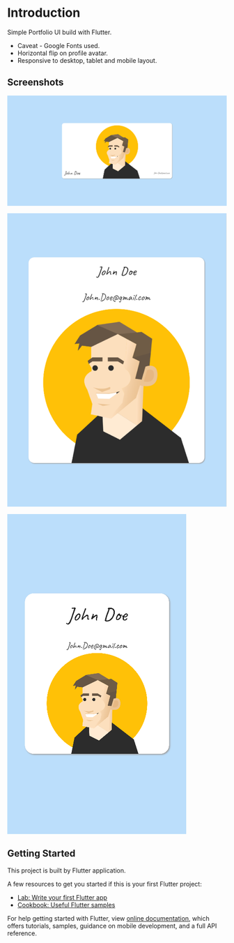 # Introduction

Simple Portfolio UI build with Flutter. 

- Caveat - Google Fonts used.
- Horizontal flip on profile avatar. 
- Responsive to desktop, tablet and mobile layout.

## Screenshots

![Desktop layout](assets/feature/Portfolio-desktop.PNG)

![Tablet layout](assets/feature/Portfolio-tablet.PNG)

![Mobile layout](assets/feature/Portfolio-mobile.PNG)

## Getting Started

This project is built by Flutter application.

A few resources to get you started if this is your first Flutter project:

- [Lab: Write your first Flutter app](https://flutter.dev/docs/get-started/codelab)
- [Cookbook: Useful Flutter samples](https://flutter.dev/docs/cookbook)

For help getting started with Flutter, view 
[online documentation](https://flutter.dev/docs), which offers tutorials,
samples, guidance on mobile development, and a full API reference.

